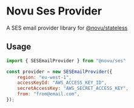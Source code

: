 # Novu Ses Provider

A SES email provider library for [@novu/stateless](https://github.com/novuhq/novu)

## Usage

```javascript
import { SESEmailProvider } from "@novu/ses"

const provider = new SESEmailProvider({
    region: "eu-west-1",
    accessKeyId: "AWS_ACCESS_KEY_ID",
    secretAccessKey: "AWS_SECRET_ACCESS_KEY",
    from: "from@email.com",
});
```
